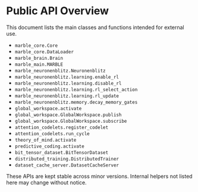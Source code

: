 # Public API Overview

This document lists the main classes and functions intended for external use.

- `marble_core.Core`
- `marble_core.DataLoader`
- `marble_brain.Brain`
- `marble_main.MARBLE`
- `marble_neuronenblitz.Neuronenblitz`
- `marble_neuronenblitz.learning.enable_rl`
- `marble_neuronenblitz.learning.disable_rl`
- `marble_neuronenblitz.learning.rl_select_action`
- `marble_neuronenblitz.learning.rl_update`
- `marble_neuronenblitz.memory.decay_memory_gates`
- `global_workspace.activate`
- `global_workspace.GlobalWorkspace.publish`
- `global_workspace.GlobalWorkspace.subscribe`
- `attention_codelets.register_codelet`
- `attention_codelets.run_cycle`
- `theory_of_mind.activate`
- `predictive_coding.activate`
- `bit_tensor_dataset.BitTensorDataset`
- `distributed_training.DistributedTrainer`
- `dataset_cache_server.DatasetCacheServer`

These APIs are kept stable across minor versions. Internal helpers not listed here may change without notice.
